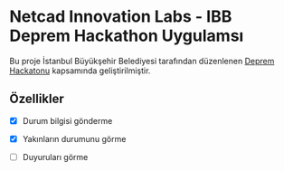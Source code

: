 # Netcad Innovation Labs - IBB Deprem Hackathon Uygulamsı

Bu proje İstanbul Büyükşehir Belediyesi tarafından düzenlenen [Deprem Hackatonu](https://depremhackathonu.ibb.istanbul/) kapsamında geliştirilmiştir.

## Özellikler

- [x] Durum bilgisi gönderme
- [x] Yakınların durumunu görme
- [ ] Duyuruları görme

